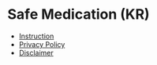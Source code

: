 # Safe Medication (KR)

* [Instruction](./manual.md)
* [Privacy Policy](./privacy.md)
* [Disclaimer](./disclaimer.md)

